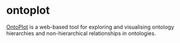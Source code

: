 # ontoplot

[OntoPlot](https://ialab.it.monash.edu/ontoplot​) is a web-based tool for exploring and visualising ontology hierarchies and non-hierarchical relationships in ontologies.